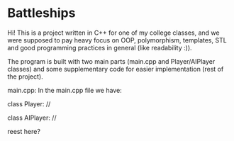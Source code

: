 # Battleships
Hi! This is a project written in C++ for one of my college classes, and we were supposed to pay heavy focus on OOP, polymorphism, templates, STL and good programming practices in general (like readability :)).

The program is built with two main parts (main.cpp and Player/AIPlayer classes) and some supplementary code for easier implementation (rest of the project).

main.cpp:
In the main.cpp file we have:

class Player:
//

class AIPlayer:
//

reest here?
